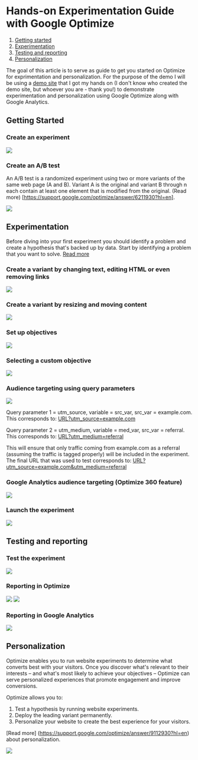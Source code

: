 # Hands-on Experimentation Guide with Google Optimize 

1. [Getting started](#getting-started)
2. [Experimentation](#experimentation)
3. [Testing and reporting](#testing-and-reporting)
4. [Personalization](#personalization)

The goal of this article is to serve as guide to get you started on Optimize for exprimentation and personalization. For the purpose of the demo I will be using a [demo site](https://ekarttr.github.io/optimize-demo/index.html) that I got my hands on (I don't know who created the demo site, but whoever you are - thank you!) to demonstrate experimentation and personalization using Google Optimize along with Google Analytics.

## Getting Started

### Create an experiment
<img src="https://github.com/ekarttr/optimize-demo/blob/master/img/img11.png?raw=true">

### Create an A/B test

An A/B test is a randomized experiment using two or more variants of the same web page (A and B). Variant A is the original and variant B through n each contain at least one element that is modified from the original. (Read more) [https://support.google.com/optimize/answer/6211930?hl=en].

<img src="https://github.com/ekarttr/optimize-demo/blob/master/img/img12.png?raw=true">

## Experimentation

Before diving into your first experiment you should identify a problem and create a hypothesis that's backed up by data. Start by identifying a problem that you want to solve. [Read more](https://support.google.com/optimize/answer/6211930?hl=en) 

### Create a variant by changing text, editing HTML or even removing links

<img src="https://github.com/ekarttr/optimize-demo/blob/master/img/img1.gif?raw=true">

### Create a variant by resizing and moving content 

<img src="https://github.com/ekarttr/optimize-demo/blob/master/img/img2.gif?raw=true">

### Set up objectives

<img src="https://github.com/ekarttr/optimize-demo/blob/master/img/img3.gif?raw=true">

### Selecting a custom objective
<img src="https://github.com/ekarttr/optimize-demo/blob/master/img/img13.png?raw=true">

### Audience targeting using query parameters

<img src="https://github.com/ekarttr/optimize-demo/blob/master/img/img4.gif?raw=true">

Query parameter 1 = utm_source, variable = src_var, src_var = example.com. This corresponds to: 
[URL?utm_source=example.com](https://ekarttr.github.io/optimize-demo/index.html?utm_source=example.com)

Query parameter 2 = utm_medium, variable = med_var, src_var = referral. This corresponds to:
[URL?utm_medium=referral](https://ekarttr.github.io/optimize-demo/index.html?utm_medium=referral) 

This will ensure that only traffic coming from example.com as a referral (assuming the traffic is tagged properly) will be included in the experiment. The final URL that was used to test corresponds to: [URL?utm_source=example.com&utm_medium=referral](https://ekarttr.github.io/optimize-demo/index.html?utm_source=example.com&utm_medium=referral) 

### Google Analytics audience targeting (Optimize 360 feature)
<img src="https://github.com/ekarttr/optimize-demo/blob/master/img/img8.gif?raw=true">

### Launch the experiment
<img src="https://github.com/ekarttr/optimize-demo/blob/master/img/img5.gif?raw=true">

## Testing and reporting

### Test the experiment
<img src="https://github.com/ekarttr/optimize-demo/blob/master/img/img9.gif?raw=true">

### Reporting in Optimize
<img src="https://github.com/ekarttr/optimize-demo/blob/master/img/img7.png?raw=true">
<img src="https://github.com/ekarttr/optimize-demo/blob/master/img/img6.png?raw=true">

### Reporting in Google Analytics 
<img src="https://github.com/ekarttr/optimize-demo/blob/master/img/img14.png?raw=true">

## Personalization

Optimize enables you to run website experiments to determine what converts best with your visitors. Once you discover what's relevant to their interests – and what's most likely to achieve your objectives – Optimize can serve personalized experiences that promote engagement and improve conversions.

Optimize allows you to:

1. Test a hypothesis by running website experiments.
2. Deploy the leading variant permanently.
3. Personalize your website to create the best experience for your visitors.

[Read more] (https://support.google.com/optimize/answer/9112930?hl=en) about personalization. 

<img src="https://github.com/ekarttr/optimize-demo/blob/master/img/img10.gif?raw=true">




 
